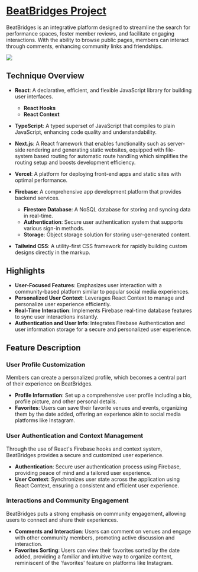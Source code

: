 # [BeatBridges Project](https://beat-bridges.vercel.app/)

BeatBridges is an integrative platform designed to streamline the search for performance spaces, foster member reviews, and facilitate engaging interactions. With the ability to browse public pages, members can interact through comments, enhancing community links and friendships.

![](public/website.png)

## Technique Overview

- **React**: A declarative, efficient, and flexible JavaScript library for building user interfaces.
  - **React Hooks**
  - **React Context**

- **TypeScript**: A typed superset of JavaScript that compiles to plain JavaScript, enhancing code quality and understandability.

- **Next.js**: A React framework that enables functionality such as server-side rendering and generating static websites, equipped with file-system based routing for automatic route handling which simplifies the routing setup and boosts development efficiency.

- **Vercel**: A platform for deploying front-end apps and static sites with optimal performance.

- **Firebase**: A comprehensive app development platform that provides backend services.
  - **Firestore Database**: A NoSQL database for storing and syncing data in real-time.
  - **Authentication**: Secure user authentication system that supports various sign-in methods.
  - **Storage**: Object storage solution for storing user-generated content.
    
- **Tailwind CSS**: A utility-first CSS framework for rapidly building custom designs directly in the markup.

## Highlights

- **User-Focused Features**: Emphasizes user interaction with a community-based platform similar to popular social media experiences.
- **Personalized User Context**: Leverages React Context to manage and personalize user experience efficiently.
- **Real-Time Interaction**: Implements Firebase real-time database features to sync user interactions instantly.
- **Authentication and User Info**: Integrates Firebase Authentication and user information storage for a secure and personalized user experience.

## Feature Description

### User Profile Customization
Members can create a personalized profile, which becomes a central part of their experience on BeatBridges. 

- **Profile Information**: Set up a comprehensive user profile including a bio, profile picture, and other personal details.
- **Favorites**: Users can save their favorite venues and events, organizing them by the date added, offering an experience akin to social media platforms like Instagram.

### User Authentication and Context Management
Through the use of React's Firebase hooks and context system, BeatBridges provides a secure and customized user experience.

- **Authentication**: Secure user authentication process using Firebase, providing peace of mind and a tailored user experience.
- **User Context**: Synchronizes user state across the application using React Context, ensuring a consistent and efficient user experience.

### Interactions and Community Engagement
BeatBridges puts a strong emphasis on community engagement, allowing users to connect and share their experiences.

- **Comments and Interaction**: Users can comment on venues and engage with other community members, promoting active discussion and interaction.
- **Favorites Sorting**: Users can view their favorites sorted by the date added, providing a familiar and intuitive way to organize content, reminiscent of the 'favorites' feature on platforms like Instagram.
